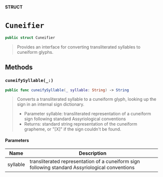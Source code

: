 **STRUCT**

# `Cuneifier`

```swift
public struct Cuneifier
```

> Provides an interface for converting transliterated syllables to cuneiform glyphs.

## Methods
### `cuneifySyllable(_:)`

```swift
public func cuneifySyllable(_ syllable: String) -> String
```

> Converts a transliterated syllable to a cuneiform glyph, looking up the sign in an internal sign dictionary.
> - Parameter syllable: transliterated representation of a cuneiform sign following standard Assyriological conventions
> - Returns: standard string representation of the cuneiform grapheme, or "[X]" if the sign couldn't be found.

#### Parameters

| Name | Description |
| ---- | ----------- |
| syllable | transliterated representation of a cuneiform sign following standard Assyriological conventions |